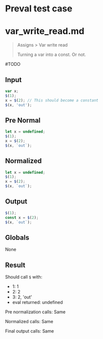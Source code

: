 # Preval test case

# var_write_read.md

> Assigns > Var write read
>
> Turning a var into a const. Or not.

#TODO

## Input

`````js filename=intro
var x;
$(1);
x = $(2); // This should become a constant
$(x, 'out');
`````

## Pre Normal

`````js filename=intro
let x = undefined;
$(1);
x = $(2);
$(x, `out`);
`````

## Normalized

`````js filename=intro
let x = undefined;
$(1);
x = $(2);
$(x, `out`);
`````

## Output

`````js filename=intro
$(1);
const x = $(2);
$(x, `out`);
`````

## Globals

None

## Result

Should call `$` with:
 - 1: 1
 - 2: 2
 - 3: 2, 'out'
 - eval returned: undefined

Pre normalization calls: Same

Normalized calls: Same

Final output calls: Same
